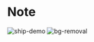 # Note
![ship-demo](https://user-images.githubusercontent.com/33194443/179653085-6eab6f0d-2464-49cb-9554-b40d7cee7f36.gif)
![bg-removal](https://user-images.githubusercontent.com/33194443/179653144-773741b4-ebaf-4e9a-87d8-9d7663aac90c.gif)
